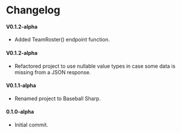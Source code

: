 # Changelog

#### V0.1.2-alpha

- Added TeamRoster() endpoint function.


#### V0.1.2-alpha

- Refactored project to use nullable value types in case some data is missing from a JSON response.

#### V0.1.1-alpha

- Renamed project to Baseball Sharp.

#### 0.1.0-alpha

- Initial commit.